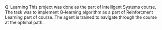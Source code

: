 Q-Learning
This project was done as the part of Intelligent Systems course. The task was to implement Q-learning algorithm as a part of Reinforcment Learning part of course. The agent is trained to navigate through the course at the optimal path.  
